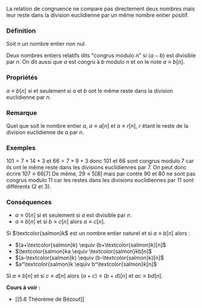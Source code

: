 La relation de congruence ne compare pas directement deux nombres mais leur reste dans la division euclidienne par un même nombre entier positif.

### Définition

Soit $n$ un nombre entier non nul.

Deux nombres entiers relatifs dits "congrus modulo $n$" si $(a-b)$ est divisible par $n$.
On dit aussi que $a$ est congru à $b$ modulo $n$ et on le note $a \equiv b[n]$.
### Propriétés

$a \equiv b[n]$ si et seulement si $a$ et $b$ ont le même reste dans la division euclidienne par $n$.
### Remarque 

Quel que soit le nombre entier $a$, $a \equiv a[n]$ et $a \equiv r[n]$, $r$ étant le reste de la division euclidienne de $a$ par $n$.
### Exemples

$101 = 7 \times 14 + 3$ et $66 = 7 \times 9 + 3$ donc $101$ et $66$ sont congrus modulo $7$ car ils ont le même reste dans les divisions euclidiennes par $7$.
On peut donc écrire $107 \equiv 66[7]$
De même, $29 \equiv 5[8]$ mais par contre $90$ et $80$ ne sont pas congrus modulo $11$ car les restes dans les divisions euclidiennes par $11$ sont différents (2 et 3).
### Conséquences

- $a \equiv 0[n]$ si et seulement si $a$ est divisible par $n$.
- $a \equiv b[n]$ et si $b \equiv c[n]$ alors $a \equiv c[n]$.

Si $\textcolor{salmon}k$ est un nombre entier naturel et si $a \equiv b[n]$ alors :

- $(a+\textcolor{salmon}k) \equiv (b+\textcolor{salmon}k)[n]$
- $\textcolor{salmon}ka \equiv \textcolor{salmon}kb[n]$
- $(a-\textcolor{salmon}k) \equiv (b-\textcolor{salmon}k)[n]$
- $a^\textcolor{salmon}k \equiv b^\textcolor{salmon}k[n]$

Si $a \equiv b[n]$ et si $c \equiv d[n]$ alors $(a+c) \equiv (b +d)[n]$ et $ac \equiv bd[n]$.



**Cours à voir :**
- [[5.6 Théorème de Bézout]]